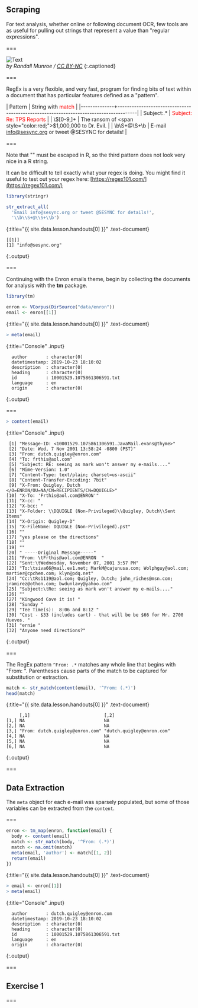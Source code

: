 ---
---

## Scraping

For text analysis, whether online or following document OCR, few tools are as useful for pulling
out strings that represent a value than "regular expressions".

===

![Text](https://imgs.xkcd.com/comics/regular_expressions.png "Wait, forgot to escape a space. Wheeeeee[taptaptap]eeeeee.")  
*by Randall Munroe / [CC BY-NC](http://xkcd.com/license.html)*
{:.captioned}

===

RegEx is a very flexible, and very fast, program for finding bits of text within
a document that has particular features defined as a "pattern".

| Pattern      | String with <span style="color:red;">match</span>                                    |
|--------------+--------------------------------------------------------------------------------------|
| Subject:.\*  | <span style="color:red;">Subject: Re: TPS Reports</span>                             |
| \\$[0-9,]+   | The ransom of <span style="color:red;">$1,000,000</span> to Dr. Evil.                |
| \b\S+@\S+\b  | E-mail <span style="color:red;">info@sesync.org</span> or tweet @SESYNC for details! |

===

Note that "\" must be escaped in R, so the third pattern does not look very
nice in a R string.

It can be difficult to tell exactly what your regex is doing.  You might find it useful to test out 
your regex here: [https://regex101.com/](https://regex101.com/)



~~~r
library(stringr)

str_extract_all(
  'Email info@sesync.org or tweet @SESYNC for details!',
  '\\b\\S+@\\S+\\b')
~~~
{:title="{{ site.data.lesson.handouts[0] }}" .text-document}


~~~
[[1]]
[1] "info@sesync.org"
~~~
{:.output}


===

Continuing with the Enron emails theme, begin by collecting the documents for
analysis with the **tm** package.



~~~r
library(tm)

enron <- VCorpus(DirSource("data/enron"))
email <- enron[[1]]
~~~
{:title="{{ site.data.lesson.handouts[0] }}" .text-document}




~~~r
> meta(email)
~~~
{:title="Console" .input}


~~~
  author       : character(0)
  datetimestamp: 2019-10-23 18:10:02
  description  : character(0)
  heading      : character(0)
  id           : 10001529.1075861306591.txt
  language     : en
  origin       : character(0)
~~~
{:.output}


===



~~~r
> content(email)
~~~
{:title="Console" .input}


~~~
 [1] "Message-ID: <10001529.1075861306591.JavaMail.evans@thyme>"                                        
 [2] "Date: Wed, 7 Nov 2001 13:58:24 -0800 (PST)"                                                       
 [3] "From: dutch.quigley@enron.com"                                                                    
 [4] "To: frthis@aol.com"                                                                               
 [5] "Subject: RE: seeing as mark won't answer my e-mails...."                                          
 [6] "Mime-Version: 1.0"                                                                                
 [7] "Content-Type: text/plain; charset=us-ascii"                                                       
 [8] "Content-Transfer-Encoding: 7bit"                                                                  
 [9] "X-From: Quigley, Dutch </O=ENRON/OU=NA/CN=RECIPIENTS/CN=DQUIGLE>"                                 
[10] "X-To: 'Frthis@aol.com@ENRON'"                                                                     
[11] "X-cc: "                                                                                           
[12] "X-bcc: "                                                                                          
[13] "X-Folder: \\DQUIGLE (Non-Privileged)\\Quigley, Dutch\\Sent Items"                                 
[14] "X-Origin: Quigley-D"                                                                              
[15] "X-FileName: DQUIGLE (Non-Privileged).pst"                                                         
[16] ""                                                                                                 
[17] "yes please on the directions"                                                                     
[18] ""                                                                                                 
[19] ""                                                                                                 
[20] " -----Original Message-----"                                                                      
[21] "From: \tFrthis@aol.com@ENRON  "                                                                   
[22] "Sent:\tWednesday, November 07, 2001 3:57 PM"                                                      
[23] "To:\tsiva66@mail.ev1.net; MarkM@cajunusa.com; Wolphguy@aol.com; martier@cpchem.com; klyn@pdq.net" 
[24] "Cc:\tRs1119@aol.com; Quigley, Dutch; john_riches@msn.com; jramirez@othon.com; bwdunlavy@yahoo.com"
[25] "Subject:\tRe: seeing as mark won't answer my e-mails...."                                         
[26] ""                                                                                                 
[27] "Kingwood Cove it is! "                                                                            
[28] "Sunday "                                                                                          
[29] "Tee Time(s):  8:06 and 8:12 "                                                                     
[30] "Cost - $33 (includes cart) - that will be be $66 for Mr. 2700 Huevos. "                           
[31] "ernie "                                                                                           
[32] "Anyone need directions?"                                                                          
~~~
{:.output}


===

The RegEx pattern `^From: .*` matches any whole line that begins with "From: ".
Parentheses cause parts of the match to be captured for substitution or
extraction.



~~~r
match <- str_match(content(email), '^From: (.*)')
head(match)
~~~
{:title="{{ site.data.lesson.handouts[0] }}" .text-document}


~~~
     [,1]                            [,2]                     
[1,] NA                              NA                       
[2,] NA                              NA                       
[3,] "From: dutch.quigley@enron.com" "dutch.quigley@enron.com"
[4,] NA                              NA                       
[5,] NA                              NA                       
[6,] NA                              NA                       
~~~
{:.output}


===

## Data Extraction

The `meta` object for each e-mail was sparsely populated, but some of those
variables can be extracted from the `content`.

===



~~~r
enron <- tm_map(enron, function(email) {
  body <- content(email)
  match <- str_match(body, '^From: (.*)')
  match <- na.omit(match)
  meta(email, 'author') <- match[[1, 2]]
  return(email)
})
~~~
{:title="{{ site.data.lesson.handouts[0] }}" .text-document}




~~~r
> email <- enron[[1]]
> meta(email)
~~~
{:title="Console" .input}


~~~
  author       : dutch.quigley@enron.com
  datetimestamp: 2019-10-23 18:10:02
  description  : character(0)
  heading      : character(0)
  id           : 10001529.1075861306591.txt
  language     : en
  origin       : character(0)
~~~
{:.output}

===

## Exercise 1


===